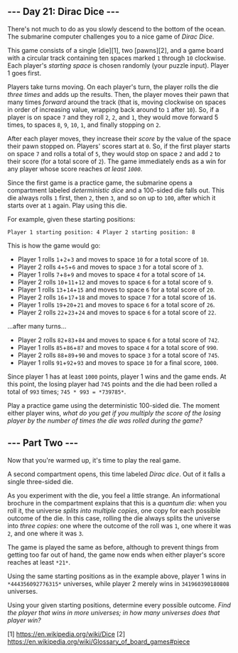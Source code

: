 ## --- Day 21: Dirac Dice ---

There's not much to do as you slowly descend to the bottom of the ocean. The submarine computer challenges you to a nice game of *Dirac Dice*.

This game consists of a single [die][1], two [pawns][2], and a game board with a circular track containing ten spaces marked `1` through `10` clockwise. Each player's *starting space* is chosen
randomly (your puzzle input). Player 1 goes first.

Players take turns moving. On each player's turn, the player rolls the die *three times* and adds up the results. Then, the player moves their pawn that many times *forward* around the track (that is,
moving clockwise on spaces in order of increasing value, wrapping back around to `1` after `10`). So, if a player is on space `7` and they roll `2`, `2`, and `1`, they would move forward 5 times, to
spaces `8`, `9`, `10`, `1`, and finally stopping on `2`.

After each player moves, they increase their *score* by the value of the space their pawn stopped on. Players' scores start at `0`. So, if the first player starts on space `7` and rolls a total of
`5`, they would stop on space `2` and add `2` to their score (for a total score of `2`). The game immediately ends as a win for any player whose score reaches *at least `1000`*.

Since the first game is a practice game, the submarine opens a compartment labeled *deterministic dice* and a 100-sided die falls out. This die always rolls `1` first, then `2`, then `3`, and so on up
to `100`, after which it starts over at `1` again. Play using this die.

For example, given these starting positions:

`Player 1 starting position: 4
Player 2 starting position: 8
`

This is how the game would go:

* Player 1 rolls `1`+`2`+`3` and moves to space `10` for a total score of `10`.
* Player 2 rolls `4`+`5`+`6` and moves to space `3` for a total score of `3`.
* Player 1 rolls `7`+`8`+`9` and moves to space `4` for a total score of `14`.
* Player 2 rolls `10`+`11`+`12` and moves to space `6` for a total score of `9`.
* Player 1 rolls `13`+`14`+`15` and moves to space `6` for a total score of `20`.
* Player 2 rolls `16`+`17`+`18` and moves to space `7` for a total score of `16`.
* Player 1 rolls `19`+`20`+`21` and moves to space `6` for a total score of `26`.
* Player 2 rolls `22`+`23`+`24` and moves to space `6` for a total score of `22`.

...after many turns...

* Player 2 rolls `82`+`83`+`84` and moves to space `6` for a total score of `742`.
* Player 1 rolls `85`+`86`+`87` and moves to space `4` for a total score of `990`.
* Player 2 rolls `88`+`89`+`90` and moves to space `3` for a total score of `745`.
* Player 1 rolls `91`+`92`+`93` and moves to space `10` for a final score, `1000`.

Since player 1 has at least `1000` points, player 1 wins and the game ends. At this point, the losing player had `745` points and the die had been rolled a total of `993` times; `745 * 993 =
*739785*`.

Play a practice game using the deterministic 100-sided die. The moment either player wins, *what do you get if you multiply the score of the losing player by the number of times the die was rolled
during the game?*

## --- Part Two ---

Now that you're warmed up, it's time to play the real game.

A second compartment opens, this time labeled *Dirac dice*. Out of it falls a single three-sided die.

As you experiment with the die, you feel a little strange. An informational brochure in the compartment explains that this is a *quantum die*: when you roll it, the universe *splits into multiple
copies*, one copy for each possible outcome of the die. In this case, rolling the die always splits the universe into *three copies*: one where the outcome of the roll was `1`, one where it was `2`,
and one where it was `3`.

The game is played the same as before, although to prevent things from getting too far out of hand, the game now ends when either player's score reaches at least `*21*`.

Using the same starting positions as in the example above, player 1 wins in `*444356092776315*` universes, while player 2 merely wins in `341960390180808` universes.

Using your given starting positions, determine every possible outcome. *Find the player that wins in more universes; in how many universes does that player win?*

[1] https://en.wikipedia.org/wiki/Dice
[2] https://en.wikipedia.org/wiki/Glossary_of_board_games#piece
